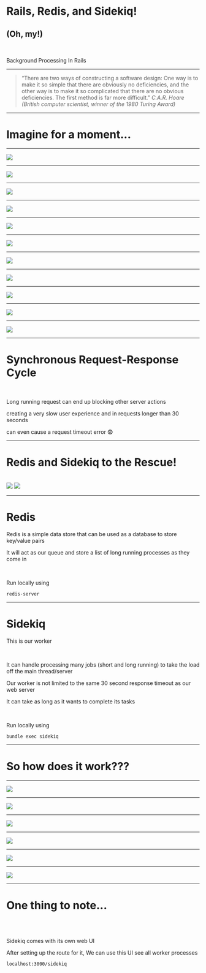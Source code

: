 <h1><span class='rails-title'>Rails</span>, <span class='redis-title'>Redis</span>, and <span class='sidekiq-title'>Sidekiq</span>!</h1>

## (Oh, my!)

<br>

Background Processing In Rails

---

> “There are two ways of constructing a software design: 
> One way is to make it so simple that there are obviously no deficiencies,
> and the other way is to make it so complicated that there are no obvious deficiencies. 
> The first method is far more difficult.”
> <cite>C.A.R. Hoare (British computer scientist, winner of the 1980 Turing Award)</cite>

---

# Imagine for a moment...

---

<img src='./image1.png' >

---

<img src='./image2.png' >

---

<img src='./image3.png' >

---

<img src='./image4.png' >

---

<img src='./image5.png' >

---

<img src='./image6.png' >

---

<img src='./image7.png' >

---

<img src='./image8.png' >

---

<img src='./image9.png' >

---

<img src='./image10.png' >

---

<img src='./image11.png' >

---

# Synchronous Request-Response Cycle

<br>

Long running request can end up blocking other server actions

creating a very slow user experience and in requests longer than 30 seconds

can even cause a request timeout error 😨

---

# Redis and Sidekiq to the Rescue!
<br>
<img class='redis-img' src='./redis.png'> 
<img class='sidekiq-img' src='./sidekiq.png'> 

---

# Redis

Redis is a simple data store that can be used as a database to store key/value pairs

It will act as our queue and store a list of long running processes as they come in

<br>

Run locally using 

    redis-server

---

# Sidekiq

This is our worker

<br>

It can handle processing many jobs (short and long running) to take the load off the main thread/server

Our worker is not limited to the same 30 second response timeout as our web server

It can take as long as it wants to complete its tasks

<br>

Run locally using 
    
    bundle exec sidekiq

---

# So how does it work???

---

<img src='./image12.png' >

---

<img src='./image13.png' >

---

<img src='./image14.png' >

---

<img src='./image15.png' >

---

<img src='./image16.png' >

---

<img src='./image17.png' >

---

# One thing to note...

<br>
<br>

Sidekiq comes with its own web UI

After setting up the route for it, We can use this UI see all worker processes

    localhost:3000/sidekiq

